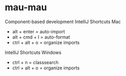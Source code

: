 # mau-mau
Component-based development
IntelliJ Shortcuts Mac
- alt + enter = auto-import
- alt + cmd + l = auto-format
- ctrl + alt + o = organize imports


IntelliJ Shortcuts Windows
- ctrl + n = classsearch
- ctrl + alt + o = organize imports